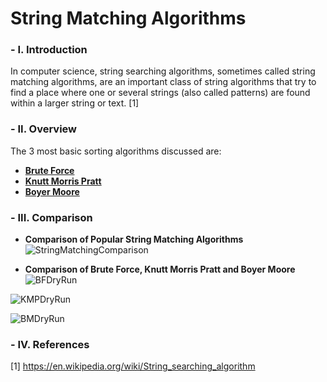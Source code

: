 # String Matching Algorithms

### - I. Introduction

In computer science, string searching algorithms, sometimes called string matching algorithms, are an important class of string algorithms that try to find a place where one or several strings (also called patterns) are found within a larger string or text. [1]

### - II. Overview

The 3 most basic sorting algorithms discussed are:

- **[Brute Force](https://github.com/danz1ka19/Competitive-Programming/tree/master/Algorithms/String%20Matching/1.%20Brute%20Force)**
- **[Knutt Morris Pratt](https://github.com/danz1ka19/Competitive-Programming/tree/master/Algorithms/String%20Matching/2.%20Knutt%20Morris%20Pratt)**
- **[Boyer Moore](https://github.com/danz1ka19/Competitive-Programming/tree/master/Algorithms/String%20Matching/3.%20Boyers%20Moore)**

### - III. Comparison

- **Comparison of Popular String Matching Algorithms**
![StringMatchingComparison](http://i.imgur.com/of8FIxX.png)

- **Comparison of Brute Force, Knutt Morris Pratt and Boyer Moore**
![BFDryRun](http://blog.krzyzanowskim.com/content/images/2015/08/naive-1.gif)

![KMPDryRun](http://blog.krzyzanowskim.com/content/images/2015/08/KMP.gif)

![BMDryRun](http://blog.krzyzanowskim.com/content/images/2015/08/Boyer-Moore.gif)

### - IV. References

[1] https://en.wikipedia.org/wiki/String_searching_algorithm